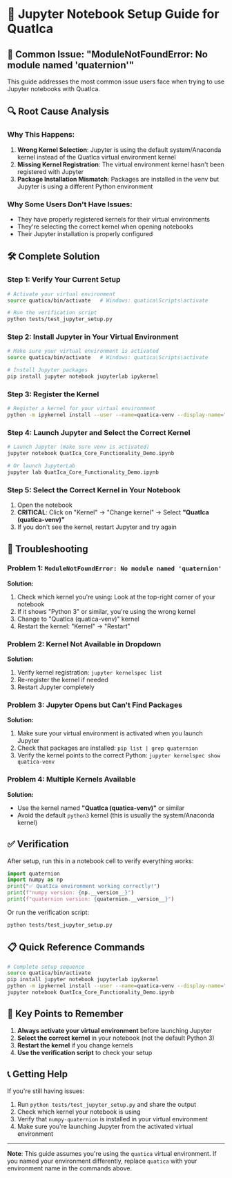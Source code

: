 # 🐍 Jupyter Notebook Setup Guide for QuatIca

## 🚨 Common Issue: "ModuleNotFoundError: No module named 'quaternion'"

This guide addresses the most common issue users face when trying to use Jupyter notebooks with QuatIca.

## 🔍 Root Cause Analysis

### **Why This Happens:**
1. **Wrong Kernel Selection**: Jupyter is using the default system/Anaconda kernel instead of the QuatIca virtual environment kernel
2. **Missing Kernel Registration**: The virtual environment kernel hasn't been registered with Jupyter
3. **Package Installation Mismatch**: Packages are installed in the venv but Jupyter is using a different Python environment

### **Why Some Users Don't Have Issues:**
- They have properly registered kernels for their virtual environments
- They're selecting the correct kernel when opening notebooks
- Their Jupyter installation is properly configured

## 🛠️ Complete Solution

### **Step 1: Verify Your Current Setup**
```bash
# Activate your virtual environment
source quatica/bin/activate   # Windows: quatica\Scripts\activate

# Run the verification script
python tests/test_jupyter_setup.py
```

### **Step 2: Install Jupyter in Your Virtual Environment**
```bash
# Make sure your virtual environment is activated
source quatica/bin/activate   # Windows: quatica\Scripts\activate

# Install Jupyter packages
pip install jupyter notebook jupyterlab ipykernel
```

### **Step 3: Register the Kernel**
```bash
# Register a kernel for your virtual environment
python -m ipykernel install --user --name=quatica-venv --display-name="QuatIca (quatica-venv)"
```

### **Step 4: Launch Jupyter and Select the Correct Kernel**
```bash
# Launch Jupyter (make sure venv is activated)
jupyter notebook QuatIca_Core_Functionality_Demo.ipynb

# Or launch JupyterLab
jupyter lab QuatIca_Core_Functionality_Demo.ipynb
```

### **Step 5: Select the Correct Kernel in Your Notebook**
1. Open the notebook
2. **CRITICAL**: Click on "Kernel" → "Change kernel" → Select **"QuatIca (quatica-venv)"**
3. If you don't see the kernel, restart Jupyter and try again

## 🔧 Troubleshooting

### **Problem 1: `ModuleNotFoundError: No module named 'quaternion'`**
**Solution:**
1. Check which kernel you're using: Look at the top-right corner of your notebook
2. If it shows "Python 3" or similar, you're using the wrong kernel
3. Change to "QuatIca (quatica-venv)" kernel
4. Restart the kernel: "Kernel" → "Restart"

### **Problem 2: Kernel Not Available in Dropdown**
**Solution:**
1. Verify kernel registration: `jupyter kernelspec list`
2. Re-register the kernel if needed
3. Restart Jupyter completely

### **Problem 3: Jupyter Opens but Can't Find Packages**
**Solution:**
1. Make sure your virtual environment is activated when you launch Jupyter
2. Check that packages are installed: `pip list | grep quaternion`
3. Verify the kernel points to the correct Python: `jupyter kernelspec show quatica-venv`

### **Problem 4: Multiple Kernels Available**
**Solution:**
- Use the kernel named **"QuatIca (quatica-venv)"** or similar
- Avoid the default `python3` kernel (this is usually the system/Anaconda kernel)

## ✅ Verification

After setup, run this in a notebook cell to verify everything works:
```python
import quaternion
import numpy as np
print("✅ QuatIca environment working correctly!")
print(f"numpy version: {np.__version__}")
print(f"quaternion version: {quaternion.__version__}")
```

Or run the verification script:
```bash
python tests/test_jupyter_setup.py
```

## 📋 Quick Reference Commands

```bash
# Complete setup sequence
source quatica/bin/activate
pip install jupyter notebook jupyterlab ipykernel
python -m ipykernel install --user --name=quatica-venv --display-name="QuatIca (quatica-venv)"
jupyter notebook QuatIca_Core_Functionality_Demo.ipynb
```

## 🎯 Key Points to Remember

1. **Always activate your virtual environment** before launching Jupyter
2. **Select the correct kernel** in your notebook (not the default Python 3)
3. **Restart the kernel** if you change kernels
4. **Use the verification script** to check your setup

## 📞 Getting Help

If you're still having issues:
1. Run `python tests/test_jupyter_setup.py` and share the output
2. Check which kernel your notebook is using
3. Verify that `numpy-quaternion` is installed in your virtual environment
4. Make sure you're launching Jupyter from the activated virtual environment

---

**Note**: This guide assumes you're using the `quatica` virtual environment. If you named your environment differently, replace `quatica` with your environment name in the commands above.
